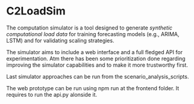 # C2LoadSim
The computation simulator is a tool designed to generate *synthetic computational load data* for training forecasting models (e.g., ARIMA, LSTM) and for validating scaling strategies.

The simulator aims to include a web interface and a full fledged API for experimentation. Atm there has been some prioritization done regarding improving the simulator capabilities and to make it more trustworthy first. 

Last simulator approaches can be run from the scenario_analysis_scripts.

The web prototype can be run using npm run at the frontend folder. It requires to run the api.py alonside it.

